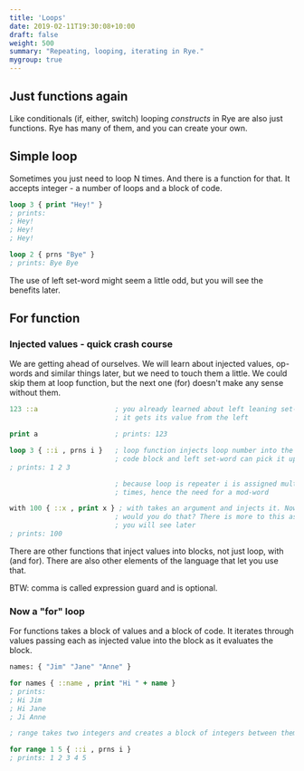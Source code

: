 ```yaml
---
title: 'Loops' 
date: 2019-02-11T19:30:08+10:00
draft: false
weight: 500
summary: "Repeating, looping, iterating in Rye."
mygroup: true
---
```


## Just functions again

Like conditionals (if, either, switch) looping _constructs_ in Rye are also just functions. Rye has many of them, and you can create your own.

## Simple loop

Sometimes you just need to loop N times. And there is a function for that. It accepts integer - a number of loops and a block of code.

```clojure
loop 3 { print "Hey!" }
; prints:
; Hey!
; Hey!
; Hey!

loop 2 { prns "Bye" }
; prints: Bye Bye
```

The use of left set-word might seem a little odd, but you will see the benefits later.

## For function

### Injected values - quick crash course

We are getting ahead of ourselves. We will learn about injected values, op-words and similar things later, but we need to touch them a little. We could skip them at loop
function, but the next one (for) doesn't make any sense without them.

```clojure
123 ::a                   ; you already learned about left leaning set-word or a mod-word
                          ; it gets its value from the left

print a                   ; prints: 123

loop 3 { ::i , prns i }   ; loop function injects loop number into the 
                          ; code block and left set-word can pick it up
; prints: 1 2 3

	                      ; because loop is repeater i is assigned multiple
						  ; times, hence the need for a mod-word

with 100 { ::x , print x } ; with takes an argument and injects it. Now why
                          ; would you do that? There is more to this as
						  ; you will see later
; prints: 100
```

There are other functions that inject values into blocks, not just loop, with (and for). There are also other elements of the language that let you use that.

BTW: comma is called expression guard and is optional.

### Now a "for" loop

For functions takes a block of values and a block of code. It iterates through values passing each as injected value into the block as it evaluates the block.

```clojure
names: { "Jim" "Jane" "Anne" }

for names { ::name , print "Hi " + name }
; prints:
; Hi Jim
; Hi Jane
; Ji Anne

; range takes two integers and creates a block of integers between them 

for range 1 5 { ::i , prns i }
; prints: 1 2 3 4 5 
```

<!--
### Op-words

We will come to them later, but we would usually write the examples above with op-words. When function is entered as op-word it takes the first argument _from the left_. 
So the injected value is directly taken as fist (and in these cases only) argument of function inside block. 

```clojure
loop 3 { .prns }
// prints: 1 2 3

for names { .printv "Hi {}" }
// prints:
// Hi Jim
// Hi Jane
// Hi Anne

for range 1 5 { .prns }
; prints: 1 2 3 4 5 
```
-->
